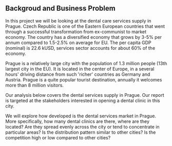 ## Backgroud and Business Problem

In this project we will be looking at the dental care services supply in Prague.
Czech Republic is one of the Eastern European countries that went through a successful transformation from ex-communist to market economy. The country has a diversified economy that grows by 3-5% per annum compared to 1.5-2.5% on average for EU. The per capita GDP (nominal) is 22.6 kUSD, services sector accounts for about 60% of the economy.

Prague is a relatively large city with the population of 1.3 million people (13th largest city in the EU). It is located in the center of Europe, in a several hours' driving distance from such 'richer' countries as Germany and Austria. Prague is a quite popular tourist destination, annually it welcomes more than 8 million visitors.

Our analysis below covers the dental services supply in Prague. Our report is targeted at the stakeholders interested in opening a dental clinic in this city. 

We will explore how developed is the dental services market in Prague. More specifically, how many dental clinics are there, where are they located? Are they spread evenly across the city or tend to concentrate in particular areas? Is the distribution pattern similar to other cities? Is the competition high or low compared to other cities?